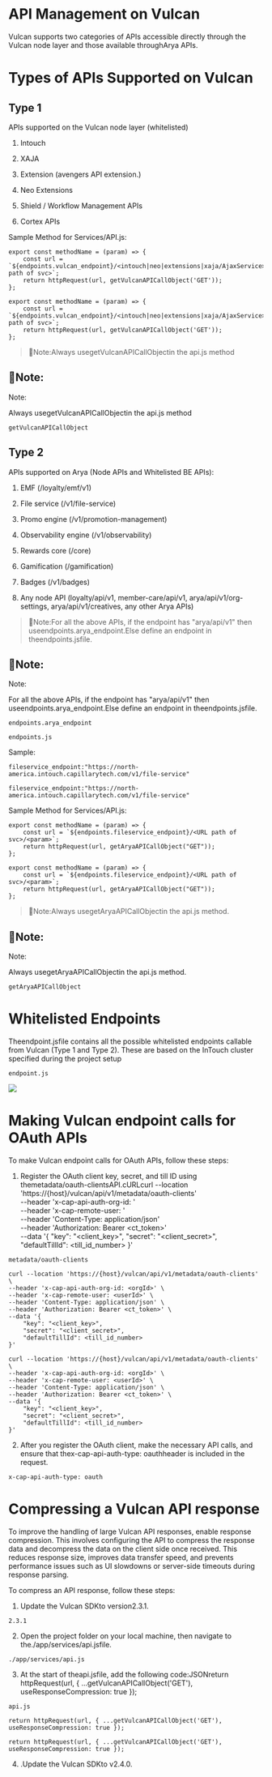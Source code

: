 # API Management on Vulcan

Vulcan supports two categories of APIs accessible directly through the Vulcan node layer and those available throughArya APIs.

# Types of APIs Supported on Vulcan

## Type 1

APIs supported on the Vulcan node layer (whitelisted)

1. Intouch

2. XAJA

3. Extension (avengers API extension.)

4. Neo Extensions

5. Shield / Workflow Management APIs

6. Cortex APIs

Sample Method for Services/API.js:

```
export const methodName = (param) => {
	const url = `${endpoints.vulcan_endpoint}/<intouch|neo|extensions|xaja/AjaxService>/<URL path of svc>`;
	return httpRequest(url, getVulcanAPICallObject('GET'));
};
```

```
export const methodName = (param) => {
	const url = `${endpoints.vulcan_endpoint}/<intouch|neo|extensions|xaja/AjaxService>/<URL path of svc>`;
	return httpRequest(url, getVulcanAPICallObject('GET'));
};
```

> 📘Note:Always usegetVulcanAPICallObjectin the api.js method

## 📘Note:

Note:

Always usegetVulcanAPICallObjectin the api.js method

`getVulcanAPICallObject`

## Type 2

APIs supported on Arya (Node APIs and Whitelisted BE APIs):

1. EMF (/loyalty/emf/v1)

2. File service (/v1/file-service)

3. Promo engine (/v1/promotion-management)

4. Observability engine (/v1/observability)

5. Rewards core (/core)

6. Gamification (/gamification)

7. Badges (/v1/badges)

8. Any node API (loyalty/api/v1, member-care/api/v1, arya/api/v1/org-settings, arya/api/v1/creatives, any other Arya APIs)

> 📘Note:For all the above APIs, if the endpoint has "arya/api/v1" then useendpoints.arya_endpoint.Else define an endpoint in theendpoints.jsfile.

## 📘Note:

Note:

For all the above APIs, if the endpoint has "arya/api/v1" then useendpoints.arya_endpoint.Else define an endpoint in theendpoints.jsfile.

`endpoints.arya_endpoint`

`endpoints.js`

Sample:

```
fileservice_endpoint:"https://north-america.intouch.capillarytech.com/v1/file-service"
```

```
fileservice_endpoint:"https://north-america.intouch.capillarytech.com/v1/file-service"
```

Sample Method for Services/API.js:

```
export const methodName = (param) => {
	const url = `${endpoints.fileservice_endpoint}/<URL path of svc>/<param>`;
	return httpRequest(url, getAryaAPICallObject("GET"));
};
```

```
export const methodName = (param) => {
	const url = `${endpoints.fileservice_endpoint}/<URL path of svc>/<param>`;
	return httpRequest(url, getAryaAPICallObject("GET"));
};
```

> 📘Note:Always usegetAryaAPICallObjectin the api.js method.

## 📘Note:

Note:

Always usegetAryaAPICallObjectin the api.js method.

`getAryaAPICallObject`

# Whitelisted Endpoints

Theendpoint.jsfile contains all the possible whitelisted endpoints callable from Vulcan (Type 1 and Type 2). These are based on the InTouch cluster specified during the project setup

`endpoint.js`

![](https://files.readme.io/d25ddc3-image7.png)

# Making Vulcan endpoint calls for OAuth APIs

To make Vulcan endpoint calls for OAuth APIs, follow these steps:

1. Register the OAuth client key, secret, and till ID using themetadata/oauth-clientsAPI.cURLcurl --location 'https://{host}/vulcan/api/v1/metadata/oauth-clients' \
--header 'x-cap-api-auth-org-id: <orgId>' \
--header 'x-cap-remote-user: <userId>' \
--header 'Content-Type: application/json' \
--header 'Authorization: Bearer <ct_token>' \
--data '{
    "key": "<client_key>",
    "secret": "<client_secret>",
    "defaultTillId": <till_id_number>
}'

`metadata/oauth-clients`

```
curl --location 'https://{host}/vulcan/api/v1/metadata/oauth-clients' \
--header 'x-cap-api-auth-org-id: <orgId>' \
--header 'x-cap-remote-user: <userId>' \
--header 'Content-Type: application/json' \
--header 'Authorization: Bearer <ct_token>' \
--data '{
    "key": "<client_key>",
    "secret": "<client_secret>",
    "defaultTillId": <till_id_number>
}'
```

```
curl --location 'https://{host}/vulcan/api/v1/metadata/oauth-clients' \
--header 'x-cap-api-auth-org-id: <orgId>' \
--header 'x-cap-remote-user: <userId>' \
--header 'Content-Type: application/json' \
--header 'Authorization: Bearer <ct_token>' \
--data '{
    "key": "<client_key>",
    "secret": "<client_secret>",
    "defaultTillId": <till_id_number>
}'
```

2. After you register the OAuth client, make the necessary API calls, and ensure that thex-cap-api-auth-type: oauthheader is included in the request.

`x-cap-api-auth-type: oauth`

# Compressing a Vulcan API response

To improve the handling of large Vulcan API responses, enable response compression. This involves configuring the API to compress the response data and decompress the data on the client side once received. This reduces response size, improves data transfer speed, and prevents performance issues such as UI slowdowns or server-side timeouts  during response parsing.

To compress an API response, follow these steps:

1. Update the Vulcan SDKto version2.3.1.

`2.3.1`

2. Open the project folder on your local machine, then navigate to the./app/services/api.jsfile.

`./app/services/api.js`

3. At the start of theapi.jsfile, add the following code:JSONreturn httpRequest(url, { ...getVulcanAPICallObject('GET'), useResponseCompression: true });

`api.js`

```
return httpRequest(url, { ...getVulcanAPICallObject('GET'), useResponseCompression: true });
```

```
return httpRequest(url, { ...getVulcanAPICallObject('GET'), useResponseCompression: true });
```

4. .Update the Vulcan SDKto v2.4.0.
